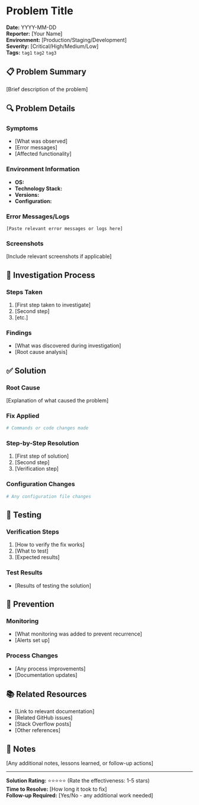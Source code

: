 # Problem Title

**Date:** YYYY-MM-DD  
**Reporter:** [Your Name]  
**Environment:** [Production/Staging/Development]  
**Severity:** [Critical/High/Medium/Low]  
**Tags:** `tag1` `tag2` `tag3`

## 📋 Problem Summary

[Brief description of the problem]

## 🔍 Problem Details

### Symptoms
- [What was observed]
- [Error messages]
- [Affected functionality]

### Environment Information
- **OS:** 
- **Technology Stack:** 
- **Versions:** 
- **Configuration:** 

### Error Messages/Logs

```
[Paste relevant error messages or logs here]
```

### Screenshots

[Include relevant screenshots if applicable]

## 🔧 Investigation Process

### Steps Taken
1. [First step taken to investigate]
2. [Second step]
3. [etc.]

### Findings
- [What was discovered during investigation]
- [Root cause analysis]

## ✅ Solution

### Root Cause
[Explanation of what caused the problem]

### Fix Applied

```bash
# Commands or code changes made
```

### Step-by-Step Resolution
1. [First step of solution]
2. [Second step]
3. [Verification step]

### Configuration Changes

```yaml
# Any configuration file changes
```

## 🧪 Testing

### Verification Steps
1. [How to verify the fix works]
2. [What to test]
3. [Expected results]

### Test Results
- [Results of testing the solution]

## 🚨 Prevention

### Monitoring
- [What monitoring was added to prevent recurrence]
- [Alerts set up]

### Process Changes
- [Any process improvements]
- [Documentation updates]

## 📚 Related Resources

- [Link to relevant documentation]
- [Related GitHub issues]
- [Stack Overflow posts]
- [Other references]

## 📝 Notes

[Any additional notes, lessons learned, or follow-up actions]

---

**Solution Rating:** ⭐⭐⭐⭐⭐ (Rate the effectiveness: 1-5 stars)  
**Time to Resolve:** [How long it took to fix]  
**Follow-up Required:** [Yes/No - any additional work needed]